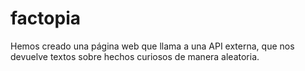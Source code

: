 # factopia
Hemos creado una página web que llama a una API externa, que nos devuelve textos sobre hechos curiosos de manera aleatoria.  

